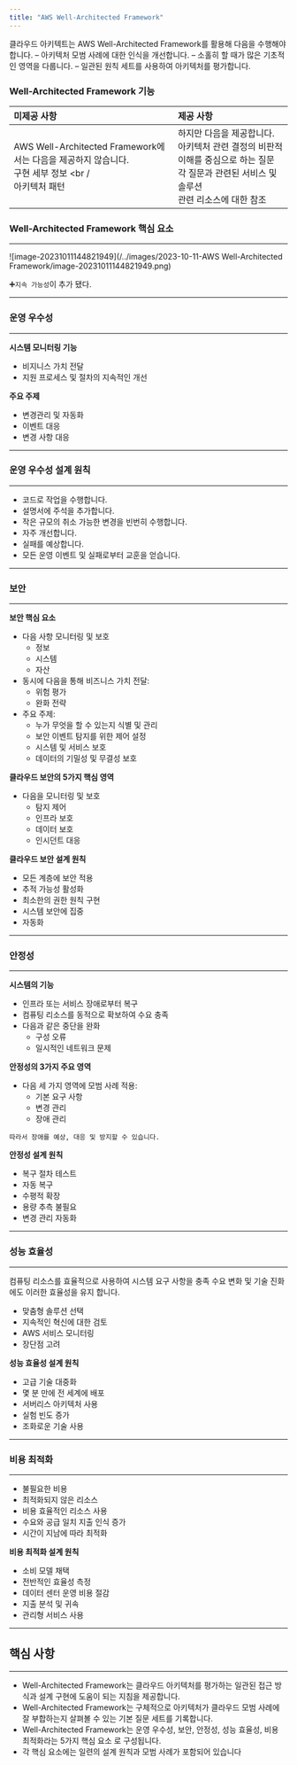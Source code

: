 ```yaml
---
title: "AWS Well-Architected Framework"
---
```


클라우드 아키텍트는 AWS Well-Architected Framework를 활용해 다음을 수행해야 합니다. – 아키텍처 모범 사례에 대한 인식을 개선합니다. – 소홀히 할 때가 많은 기초적인 영역을 다룹니다. – 일관된 원칙 세트를 사용하여 아키텍처를 평가합니다.

### Well-Architected Framework 기능


| **미제공 사항**                                              | **제공 사항**                                                |
| :----------------------------------------------------------- | :----------------------------------------------------------- |
| AWS Well-Architected Framework에서는 다음을 제공하지 않습니다. <br /> 구현 세부 정보 <br /<br /> 아키텍처 패턴 | 하지만 다음을 제공합니다. <br /> 아키텍처 관련 결정의 비판적 이해를 중심으로 하는 질문 <br /> 각 질문과 관련된 서비스 및 솔루션 <br /> 관련 리소스에 대한 참조 |

### Well-Architected Framework 핵심 요소

---

![image-20231011144821949](/../images/2023-10-11-AWS Well-Architected Framework/image-20231011144821949.png)

➕`지속 가능성`이 추가 됐다.

---

### 운영 우수성

---

**시스템 모니터링 기능**

- 비지니스 가치 전달
- 지원 프로세스 및 절차의 지속적인 개선

**주요 주제**

- 변경관리 및 자동화
- 이벤트 대응
- 변경 사항 대응

---

### 운영 우수성 설계 원칙

---

- 코드로 작업을 수행합니다. 
-  설명서에 주석을 추가합니다. 
-  작은 규모의 취소 가능한 변경을 빈번히 수행합니다. 
-  자주 개선합니다. 
-  실패를 예상합니다. 
-  모든 운영 이벤트 및 실패로부터 교훈을 얻습니다.

---

### 보안

---

**보안 핵심 요소**

- 다음 사항 모니터링 및 보호
  -  정보 
  - 시스템 
  - 자산 
- 동시에 다음을 통해 비즈니스 가치 전달: 
  - 위험 평가 
  - 완화 전략 
- 주요 주제: 
  - 누가 무엇을 할 수 있는지 식별 및 관리 
  - 보안 이벤트 탐지를 위한 제어 설정 
  - 시스템 및 서비스 보호 
  - 데이터의 기밀성 및 무결성 보호

**클라우드 보안의 5가지 핵심 영역**

- 다음을 모니터링 및 보호 
  - 탐지 제어 
  -  인프라 보호 
  - 데이터 보호 
  - 인시던트 대응

**클라우드 보안 설계 원칙**

- 모든 계층에 보안 적용 
- 추적 가능성 활성화 
- 최소한의 권한 원칙 구현 
- 시스템 보안에 집중 
- 자동화

---

### 안정성

---

**시스템의 기능**

- 인프라 또는 서비스 장애로부터 복구 
- 컴퓨팅 리소스를 동적으로 확보하여 수요 충족 
- 다음과 같은 중단을 완화 
  - 구성 오류 
  - 일시적인 네트워크 문제

**안정성의 3가지 주요 영역**

- 다음 세 가지 영역에 모범 사례 적용: 
  - 기본 요구 사항 
  - 변경 관리 
  - 장애 관리 

`따라서 장애를 예상, 대응 및 방지할 수 있습니다.`

**안정성 설계 원칙**

- 복구 절차 테스트 
- 자동 복구 
- 수평적 확장 
- 용량 추측 불필요 
- 변경 관리 자동화

---

### 성능 효율성

---

 컴퓨팅 리소스를 효율적으로 사용하여 시스템 요구 사항을 충족 
 수요 변화 및 기술 진화에도 이러한 효율성을 유지 합니다.

 - 맞춤형 솔루션 선택
 - 지속적인 혁신에 대한 검토
 -  AWS 서비스 모니터링 
 - 장단점 고려

**성능 효율성 설계 원칙**

- 고급 기술 대중화 
-  몇 분 만에 전 세계에 배포 
- 서버리스 아키텍처 사용 
- 실험 빈도 증가 
- 조화로운 기술 사용

---

### 비용 최적화

---

- 불필요한 비용 
- 최적화되지 않은 리소스
- 비용 효율적인 리소스 사용  
- 수요와 공급 일치  지출 인식 증가  
- 시간이 지남에 따라 최적화

**비용 최적화 설계 원칙**

- 소비 모델 채택 
- 전반적인 효율성 측정
-  데이터 센터 운영 비용 절감 
- 지출 분석 및 귀속 
- 관리형 서비스 사용

---

## 핵심 사항

---

- Well-Architected Framework는 클라우드 아키텍처를 평가하는 일관된 접근 방식과 설계 구현에 도움이 되는 지침을 제공합니다.
-  Well-Architected Framework는 구체적으로 아키텍처가 클라우드 모범 사례에 잘 부합하는지 살펴볼 수 있는 기본 질문 세트를 기록합니다. 
- Well-Architected Framework는 운영 우수성, 보안,  안정성, 성능 효율성, 비용 최적화라는 5가지 핵심 요소 로 구성됩니다. 
- 각 핵심 요소에는 일련의 설계 원칙과 모범 사례가 포함되어 있습니다